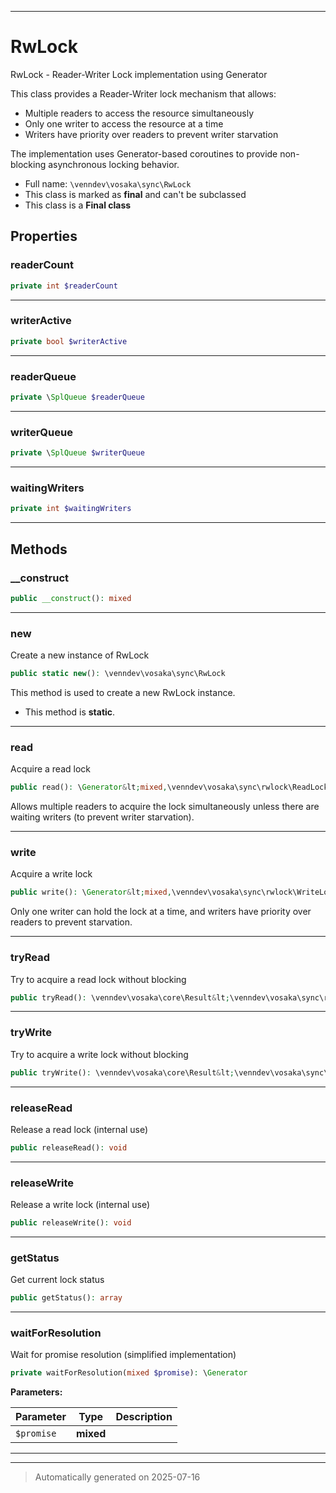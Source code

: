 ***

# RwLock

RwLock - Reader-Writer Lock implementation using Generator

This class provides a Reader-Writer lock mechanism that allows:
- Multiple readers to access the resource simultaneously
- Only one writer to access the resource at a time
- Writers have priority over readers to prevent writer starvation

The implementation uses Generator-based coroutines to provide
non-blocking asynchronous locking behavior.

* Full name: `\venndev\vosaka\sync\RwLock`
* This class is marked as **final** and can't be subclassed
* This class is a **Final class**



## Properties


### readerCount



```php
private int $readerCount
```






***

### writerActive



```php
private bool $writerActive
```






***

### readerQueue



```php
private \SplQueue $readerQueue
```






***

### writerQueue



```php
private \SplQueue $writerQueue
```






***

### waitingWriters



```php
private int $waitingWriters
```






***

## Methods


### __construct



```php
public __construct(): mixed
```












***

### new

Create a new instance of RwLock

```php
public static new(): \venndev\vosaka\sync\RwLock
```

This method is used to create a new RwLock instance.

* This method is **static**.








***

### read

Acquire a read lock

```php
public read(): \Generator&lt;mixed,\venndev\vosaka\sync\rwlock\ReadLockGuard&gt;
```

Allows multiple readers to acquire the lock simultaneously unless
there are waiting writers (to prevent writer starvation).










***

### write

Acquire a write lock

```php
public write(): \Generator&lt;mixed,\venndev\vosaka\sync\rwlock\WriteLockGuard&gt;
```

Only one writer can hold the lock at a time, and writers have
priority over readers to prevent starvation.










***

### tryRead

Try to acquire a read lock without blocking

```php
public tryRead(): \venndev\vosaka\core\Result&lt;\venndev\vosaka\sync\rwlock\ReadLockGuard&gt;
```












***

### tryWrite

Try to acquire a write lock without blocking

```php
public tryWrite(): \venndev\vosaka\core\Result&lt;\venndev\vosaka\sync\rwlock\WriteLockGuard&gt;
```












***

### releaseRead

Release a read lock (internal use)

```php
public releaseRead(): void
```












***

### releaseWrite

Release a write lock (internal use)

```php
public releaseWrite(): void
```












***

### getStatus

Get current lock status

```php
public getStatus(): array
```












***

### waitForResolution

Wait for promise resolution (simplified implementation)

```php
private waitForResolution(mixed $promise): \Generator
```








**Parameters:**

| Parameter | Type | Description |
|-----------|------|-------------|
| `$promise` | **mixed** |  |





***


***
> Automatically generated on 2025-07-16

